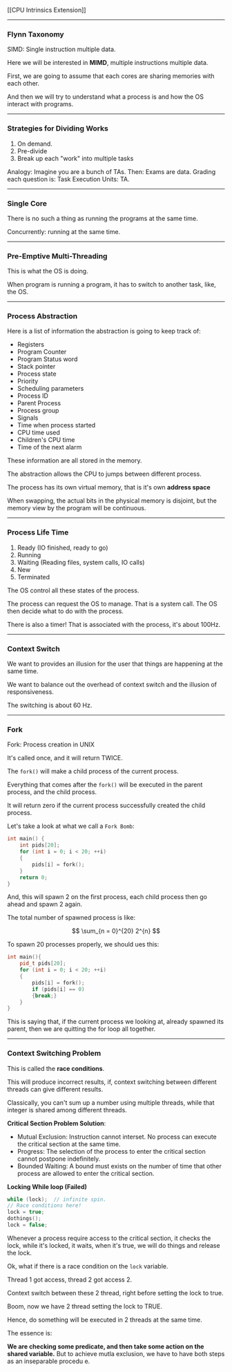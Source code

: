 [[CPU Intrinsics Extension]]


---
### **Flynn Taxonomy**

SIMD: Single instruction multiple data. 

Here we will be interested in **MIMD**, multiple instructions multiple data. 

First, we are going to assume that each cores are sharing memories with each other. 

And then we will try to understand what a process is and how the OS interact with programs.

---
### **Strategies for Dividing Works**
1. On demand. 
2. Pre-divide
3. Break up each "work" into multiple tasks

Analogy:
Imagine you are a bunch of TAs. 
Then: Exams are data. 
Grading each question is: Task
Execution Units: TA. 

---
### **Single Core**

There is no such a thing as running the programs at the same time. 

Concurrently: running at the same time. 

---
### Pre-Emptive Multi-Threading

This is  what the OS is doing. 

When program is running a program, it has to switch to another task, like, the OS. 

---
### **Process Abstraction**
Here is a list of information the abstraction is going to keep track of: 
* Registers 
* Program Counter
* Program Status word
* Stack pointer
* Process state
* Priority 
* Scheduling parameters 
* Process ID 
* Parent Process
* Process group 
* Signals
*  Time when process started 
*  CPU time used 
*  Children's CPU time
*  Time of the next alarm

These information are all stored in the memory. 

The abstraction allows the CPU to jumps between different process. 

The process has its own virtual memory, that is it's own **address space**

When swapping, the actual bits in the physical memory is disjoint, but the memory view by the program will be continuous. 

---
### **Process Life Time**

1. Ready (IO finished, ready to go)
2. Running
3. Waiting (Reading files, system calls, IO calls)
4. New
5. Terminated

The OS control all these states of the process. 

The process can request the OS to manage. That is a system call. The OS then decide what to do with the process. 

There is also a timer! That is associated with the process, it's about 100Hz. 

---
### **Context Switch**

We want to provides an illusion for the user that things are happening at the same time. 

We want to balance out the overhead of context switch and the illusion of responsiveness. 

The switching is about 60 Hz. 

---
### **Fork**

Fork: Process creation in UNIX

It's called once, and it will return TWICE. 

The `fork()` will make a child process of the current process. 

Everything that comes after the `fork()` will be executed in the parent process, and the child process. 

It will return zero if the current process successfully created the child process. 

Let's take a look at what we call a `Fork Bomb`: 

```cpp
int main() {
    int pids[20]; 
    for (int i = 0; i < 20; ++i)
    {
        pids[i] = fork();
    }
    return 0;
}
```

And, this will spawn 2 on the first process, each child process then go ahead and spawn 2 again. 

The total number of spawned process is like: 

$$
\sum_{n = 0}^{20}
    2^{n}
$$

To spawn 20 processes properly, we should ues this: 

```cpp
int main(){
    pid_t pids[20]; 
    for (int i = 0; i < 20; ++i)
    { 
        pids[i] = fork();
        if (pids[i] == 0) 
        {break;}
    }
}
```

This is saying that, if the current process we looking at, already spawned its parent, then we are quitting the for loop all together. 

---
### **Context Switching Problem**

This is called the **race conditions**. 

This will produce incorrect results, if, context switching between different threads can give different results. 

Classically, you can't sum up a number using multiple threads, while that integer is shared among different threads. 

**Critical Section Problem Solution**: 

* Mutual Exclusion: Instruction cannot interset. No process can execute the critical section at the same time. 
* Progress: The selection of the process to enter the critical section cannot postpone indefinitely.
* Bounded Waiting: A bound must exists on the number of time that other process are allowed to enter the critical section. 


**Locking While loop (Failed)**

```cpp
while (lock);  // infinite spin. 
// Race conditions here! 
lock = true; 
dothings();
lock = false; 
```

Whenever a process require access to the critical section, it checks the lock, while it's locked, it waits, when it's true, we will do things and release the lock. 

Ok, what if there is a race condition on the `lock` variable. 

Thread 1 got access, thread 2 got access 2.

Context switch between these 2 thread, right before setting the lock to true. 

Boom, now we have 2 thread setting the lock to TRUE.

Hence, do something will be executed in 2 threads at the same time.

The essence is: 

**We are checking some predicate, and then take some action on the shared variable.** But to achieve mutla exclusion, we have to have both steps as an inseparable procedu
e. 


